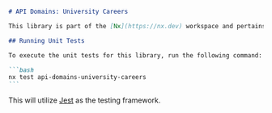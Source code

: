 ````markdown
# API Domains: University Careers

This library is part of the [Nx](https://nx.dev) workspace and pertains to university career domains within the API.

## Running Unit Tests

To execute the unit tests for this library, run the following command:

```bash
nx test api-domains-university-careers
```
````

This will utilize [Jest](https://jestjs.io) as the testing framework.

```

```
